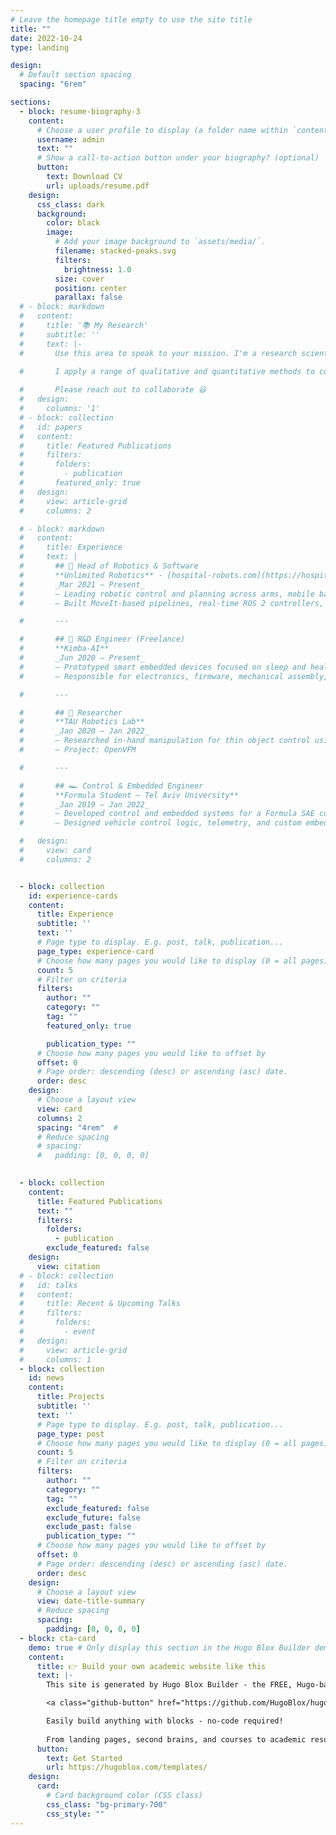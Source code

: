 ```yaml
---
# Leave the homepage title empty to use the site title
title: ""
date: 2022-10-24
type: landing

design:
  # Default section spacing
  spacing: "6rem"

sections:
  - block: resume-biography-3
    content:
      # Choose a user profile to display (a folder name within `content/authors/`)
      username: admin
      text: ""
      # Show a call-to-action button under your biography? (optional)
      button:
        text: Download CV
        url: uploads/resume.pdf
    design:
      css_class: dark
      background:
        color: black
        image:
          # Add your image background to `assets/media/`.
          filename: stacked-peaks.svg
          filters:
            brightness: 1.0
          size: cover
          position: center
          parallax: false
  # - block: markdown
  #   content:
  #     title: '📚 My Research'
  #     subtitle: ''
  #     text: |-
  #       Use this area to speak to your mission. I'm a research scientist in the Moonshot team at DeepMind. I blog about machine learning, deep learning, and moonshots.

  #       I apply a range of qualitative and quantitative methods to comprehensively investigate the role of science and technology in the economy.
        
  #       Please reach out to collaborate 😃
  #   design:
  #     columns: '1'
  # - block: collection
  #   id: papers
  #   content:
  #     title: Featured Publications
  #     filters:
  #       folders:
  #         - publication
  #       featured_only: true
  #   design:
  #     view: article-grid
  #     columns: 2

  # - block: markdown
  #   content:
  #     title: Experience
  #     text: |
  #       ## 🧠 Head of Robotics & Software  
  #       **Unlimited Robotics** · [hospital-robots.com](https://hospital-robots.com)  
  #       _Mar 2021 – Present_  
  #       – Leading robotic control and planning across arms, mobile base, and high-level task logic  
  #       – Built MoveIt-based pipelines, real-time ROS 2 controllers, and embedded integrations

  #       ---  

  #       ## 🧪 R&D Engineer (Freelance)  
  #       **Kimba-AI**  
  #       _Jun 2020 – Present_  
  #       – Prototyped smart embedded devices focused on sleep and health  
  #       – Responsible for electronics, firmware, mechanical assembly, and performance tuning

  #       ---  

  #       ## 🔬 Researcher  
  #       **TAU Robotics Lab**  
  #       _Jan 2020 – Jan 2022_  
  #       – Researched in-hand manipulation for thin object control using vibration  
  #       – Project: OpenVFM

  #       ---

  #       ## 🏎️ Control & Embedded Engineer  
  #       **Formula Student – Tel Aviv University**  
  #       _Jan 2019 – Jan 2022_  
  #       – Developed control and embedded systems for a Formula SAE combustion engine race car  
  #       – Designed vehicle control logic, telemetry, and custom embedded boards

  #   design:
  #     view: card
  #     columns: 2


  - block: collection
    id: experience-cards
    content:
      title: Experience
      subtitle: ''
      text: ''
      # Page type to display. E.g. post, talk, publication...
      page_type: experience-card
      # Choose how many pages you would like to display (0 = all pages)
      count: 5
      # Filter on criteria
      filters:
        author: ""
        category: ""
        tag: ""
        featured_only: true

        publication_type: ""
      # Choose how many pages you would like to offset by
      offset: 0
      # Page order: descending (desc) or ascending (asc) date.
      order: desc
    design:
      # Choose a layout view
      view: card
      columns: 2
      spacing: "4rem"  #
      # Reduce spacing
      # spacing:
      #   padding: [0, 0, 0, 0]
      

  - block: collection
    content:
      title: Featured Publications
      text: ""
      filters:
        folders:
          - publication
        exclude_featured: false
    design:
      view: citation
  # - block: collection
  #   id: talks
  #   content:
  #     title: Recent & Upcoming Talks
  #     filters:
  #       folders:
  #         - event
  #   design:
  #     view: article-grid
  #     columns: 1
  - block: collection
    id: news
    content:
      title: Projects
      subtitle: ''
      text: ''
      # Page type to display. E.g. post, talk, publication...
      page_type: post
      # Choose how many pages you would like to display (0 = all pages)
      count: 5
      # Filter on criteria
      filters:
        author: ""
        category: ""
        tag: ""
        exclude_featured: false
        exclude_future: false
        exclude_past: false
        publication_type: ""
      # Choose how many pages you would like to offset by
      offset: 0
      # Page order: descending (desc) or ascending (asc) date.
      order: desc
    design:
      # Choose a layout view
      view: date-title-summary
      # Reduce spacing
      spacing:
        padding: [0, 0, 0, 0]
  - block: cta-card
    demo: true # Only display this section in the Hugo Blox Builder demo site
    content:
      title: 👉 Build your own academic website like this
      text: |-
        This site is generated by Hugo Blox Builder - the FREE, Hugo-based open source website builder trusted by 250,000+ academics like you.

        <a class="github-button" href="https://github.com/HugoBlox/hugo-blox-builder" data-color-scheme="no-preference: light; light: light; dark: dark;" data-icon="octicon-star" data-size="large" data-show-count="true" aria-label="Star HugoBlox/hugo-blox-builder on GitHub">Star</a>

        Easily build anything with blocks - no-code required!
        
        From landing pages, second brains, and courses to academic resumés, conferences, and tech blogs.
      button:
        text: Get Started
        url: https://hugoblox.com/templates/
    design:
      card:
        # Card background color (CSS class)
        css_class: "bg-primary-700"
        css_style: ""
---
```

